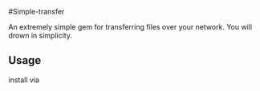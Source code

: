 #Simple-transfer

An extremely simple gem for transferring files over your network.
You will drown in simplicity.

## Usage
install via


